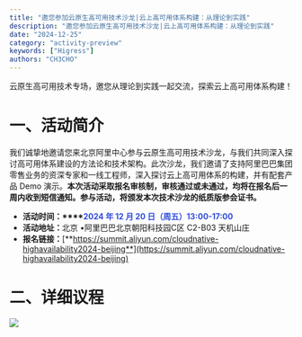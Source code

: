 ```yaml
---
title: "邀您参加云原生高可用技术沙龙|云上高可用体系构建：从理论到实践"
description: "邀您参加云原生高可用技术沙龙|云上高可用体系构建：从理论到实践"
date: "2024-12-25"
category: "activity-preview"
keywords: ["Higress"]
authors: "CH3CHO"
---
```


<font style="color:rgba(0, 0, 0, 0.9);">云原生高可用技术专场，邀您从理论到实践一起交流，探索云上高可用体系构建！</font>

# 一、活动简介
<font style="color:rgb(24, 24, 24);">我们诚挚地邀请您来北京阿里中心参与云原生高可用技术沙龙，与我们共同深入探讨高可用体系建设的方法论和技术架构。此次沙龙，我们邀请了支持阿里巴巴集团零售业务的资深专家和一线工程师，深入探讨云上高可用体系的构建，并有配套产品 Demo 演示。</font>**<font style="color:rgb(24, 24, 24);">本次活动采取报名审核制，审核通过或未通过，均将在报名后一周内收到短信通知。参与活动，将颁发本次技术沙龙的纸质版参会证书。</font>**

+ **<font style="color:rgba(0, 0, 0, 0.9);">活动时间：</font>****<font style="color:#2F4BDA;">2024 年 12 月 20 日（周五）13:00-17:00</font>**
+ **<font style="color:rgba(0, 0, 0, 0.9);">活动地址：</font>**<font style="color:rgb(24, 24, 24);">北京 •阿里巴巴北京朝阳科技园C区 C2-B03 天机山庄</font>
+ **<font style="color:rgba(0, 0, 0, 0.9);">报名链接：</font>**[**https://summit.aliyun.com/cloudnative-highavailability2024-beijing**](https://summit.aliyun.com/cloudnative-highavailability2024-beijing)

# 二、详细议程
![](https://intranetproxy.alipay.com/skylark/lark/0/2024/png/299576/1733984233217-73b5dc36-965b-40b9-9334-6a909bbfc537.png)



